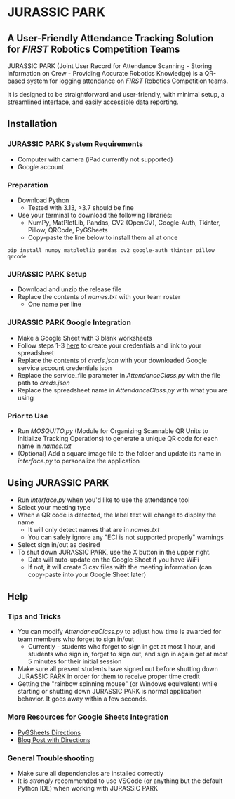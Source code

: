 # JURASSIC PARK

## A User-Friendly Attendance Tracking Solution for *FIRST* Robotics Competition Teams

JURASSIC PARK (Joint User Record for Attendance Scanning - Storing Information on Crew - Providing Accurate Robotics Knowledge) is a QR-based system for logging attendance on *FIRST* Robotics Competition teams.

It is designed to be straightforward and user-friendly, with minimal setup, a streamlined interface, and easily accessible data reporting.

## Installation

### JURASSIC PARK System Requirements

* Computer with camera (iPad currently not supported)
* Google account

### Preparation

* Download Python
    * Tested with 3.13, >3.7 should be fine
* Use your terminal to download the following libraries:
    * NumPy, MatPlotLib, Pandas, CV2 (OpenCV), Google-Auth, Tkinter, Pillow, QRCode, PyGSheets
    * Copy-paste the line below to install them all at once

```
pip install numpy matplotlib pandas cv2 google-auth tkinter pillow qrcode
```

### JURASSIC PARK Setup

* Download and unzip the release file
* Replace the contents of *names.txt* with your team roster
    * One name per line

### JURASSIC PARK Google Integration

* Make a Google Sheet with 3 blank worksheets
* Follow steps 1-3 [here](https://www.geeksforgeeks.org/python/how-to-automate-google-sheets-with-python/) to create your credentials and link to your spreadsheet
* Replace the contents of *creds.json* with your downloaded Google service account credentials json
* Replace the service_file parameter in *AttendanceClass.py* with the file path to *creds.json*
* Replace the spreadsheet name in *AttendanceClass.py* with what you are using

### Prior to Use

* Run *MOSQUITO.py* (Module for Organizing Scannable QR Units to Initialize Tracking Operations) to generate a unique QR code for each name in *names.txt*
* (Optional) Add a square image file to the folder and update its name in *interface.py* to personalize the application

## Using JURASSIC PARK

* Run *interface.py* when you'd like to use the attendance tool
* Select your meeting type
* When a QR code is detected, the label text will change to display the name
    * It will only detect names that are in *names.txt*
    * You can safely ignore any "ECI is not supported properly" warnings
* Select sign in/out as desired
* To shut down JURASSIC PARK, use the X button in the upper right.
    * Data will auto-update on the Google Sheet if you have WiFi
    * If not, it will create 3 csv files with the meeting information (can copy-paste into your Google Sheet later)


## Help

### Tips and Tricks

* You can modify *AttendanceClass.py* to adjust how time is awarded for team members who forget to sign in/out
    * Currently - students who forget to sign in get at most 1 hour, and students who sign in, forget to sign out, and sign in again get at most 5 minutes for their initial session
* Make sure all present students have signed out before shutting down JURASSIC PARK in order for them to receive proper time credit
* Getting the "rainbow spinning mouse" (or Windows equivalent) while starting or shutting down JURASSIC PARK is normal application behavior. It goes away within a few seconds.

### More Resources for Google Sheets Integration

* [PyGSheets Directions](https://pygsheets.readthedocs.io/en/stable/authorization.html)
* [Blog Post with Directions](https://erikrood.com/Posts/py_gsheets.html$0)

### General Troubleshooting

* Make sure all dependencies are installed correctly
* It is *strongly* recommended to use VSCode (or anything but the default Python IDE) when working with JURASSIC PARK
